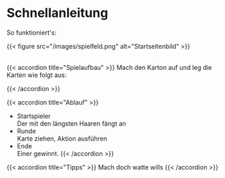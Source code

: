# Schnellanleitung

So funktioniert's:

{{< figure src="/images/spielfeld.png" alt="Startseitenbild" >}}

<br>
{{< accordion title="Spielaufbau" >}}
Mach den Karton auf und leg die Karten wie folgt aus: <br>



{{< /accordion >}}

{{< accordion title="Ablauf" >}}
- Startspieler <br>
Der mit den längsten Haaren fängt an <br>
- Runde <br>
Karte ziehen, Aktion ausführen <br>
- Ende <br>
Einer gewinnt.
{{< /accordion >}}

{{< accordion title="Tipps" >}}
Mach doch watte wills
{{< /accordion >}}
